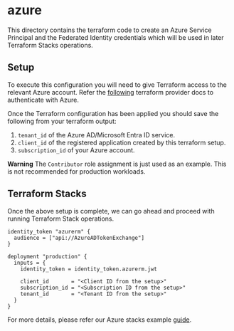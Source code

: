 # azure

This directory contains the terraform code to create an Azure Service Principal and the Federated Identity credentials which will be used in later Terraform Stacks operations.

## Setup

To execute this configuration you will need to give Terraform access to the relevant Azure account. Refer the [following](https://registry.terraform.io/providers/hashicorp/azurerm/latest/docs#authenticating-to-azure) terraform provider docs to authenticate with Azure.

Once the Terraform configuration has been applied you should save the following from your terraform output:

1. `tenant_id` of the Azure AD/Microsoft Entra ID service.
2. `client_id` of the registered application created by this terraform setup.
3. `subscription_id` of your Azure account.

**Warning**
The `Contributor` role assignment is just used as an example. This is not recommended for production workloads.

## Terraform Stacks

Once the above setup is complete, we can go ahead and proceed with running Terraform Stack operations.

```hcl
identity_token "azurerm" {
  audience = ["api://AzureADTokenExchange"]
}

deployment "production" {
  inputs = {
    identity_token = identity_token.azurerm.jwt

    client_id       = "<Client ID from the setup>"
    subscription_id = "<Subscription ID from the setup>"
    tenant_id       = "<Tenant ID from the setup>"
  }
}
```

For more details, please refer our Azure stacks example [guide](https://github.com/hashicorp-guides/azure-stacks-example).
